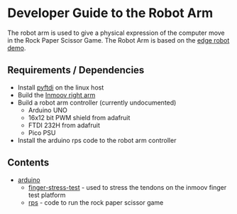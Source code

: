 # Developer Guide to the Robot Arm 
The robot arm is used to give a physical expression of the computer move in the Rock Paper Scissor Game. The Robot Arm is based on the [edge robot demo](https://github.com/mak3r/edge-robot-demo). 

## Requirements / Dependencies
* Install [pyftdi](https://github.com/eblot/pyftdi) on the linux host
* Build the [Inmoov right arm](http://inmoov.fr/hand-and-forarm/)
* Build a robot arm controller (currently undocumented)
    * Arduino UNO
    * 16x12 bit PWM shield from adafruit
    * FTDI 232H from adafruit
    * Pico PSU
* Install the arduino rps code to the robot arm controller

## Contents

* [arduino](./arduino)
    * [finger-stress-test](./arduino/finger-stress-test) - used to stress the tendons on the inmoov finger test platform
    * [rps](./arduino/rps) - code to run the rock paper scissor game
